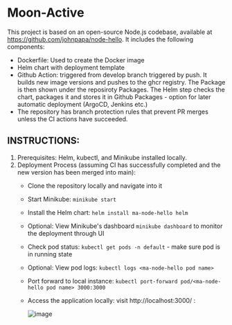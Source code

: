 # Moon-Active

This project is based on an open-source Node.js codebase, available at https://github.com/johnpapa/node-hello.
It includes the following components:

- Dockerfile: Used to create the Docker image
- Helm chart with deployment template
- Github Action: triggered from develop branch triggered by push. It builds new image versions and pushes to the ghcr registry. 
  The Package is then shown under the reposiroty Packages.
  The Helm step checks the chart, packages it and stores it in Github Packages - option for later automatic deployment (ArgoCD, Jenkins etc.)
- The repository has branch protection rules that prevent PR merges unless the CI actions have succeeded.

INSTRUCTIONS:
----
1. Prerequisites: Helm, kubectl, and Minikube installed locally.
2. Deployment Process (assuming CI has successfully completed and the new version has been merged into main):
    - Clone the repository locally and navigate into it
    - Start Minikube: `minikube start`
    - Install the Helm chart: `helm install ma-node-hello helm`
    - Optional: View Minikube's dashboard `minikube dashboard` to monitor the deployment through UI
    - Check pod status: `kubectl get pods -n default` - make sure pod is in running state
    - Optional: View pod logs: `kubectl logs <ma-node-hello pod name>`
    - Port forward to local instance: `kubectl port-forward pod/<ma-node-hello pod name> 3000:3000`
    - Access the application locally: visit http://localhost:3000/ :


      ![image](https://github.com/devopzvi/ma/assets/161055987/6ff36d20-a49f-43a6-a514-38c8ff3258f6)
